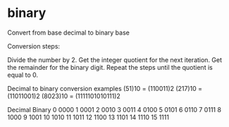 # binary
Convert from base decimal to binary base

Conversion steps:

Divide the number by 2.
Get the integer quotient for the next iteration.
Get the remainder for the binary digit.
Repeat the steps until the quotient is equal to 0.

Decimal to binary conversion examples
(51)10 = (110011)2
(217)10 = (11011001)2
(8023)10 = (1111101010111)2

Decimal	Binary
0	      0000
1	      0001
2	      0010
3	      0011
4      	0100
5     	0101
6	      0110
7	      0111
8	      1000
9	      1001
10	    1010
11	    1011
12	    1100
13	    1101
14	    1110
15	    1111
